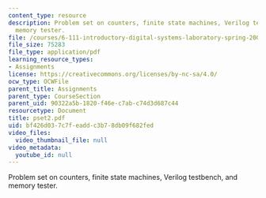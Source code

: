 ```yaml
---
content_type: resource
description: Problem set on counters, finite state machines, Verilog testbench, and
  memory tester.
file: /courses/6-111-introductory-digital-systems-laboratory-spring-2006/bf426d037c7feaddc3b78db09f682fed_pset2.pdf
file_size: 75283
file_type: application/pdf
learning_resource_types:
- Assignments
license: https://creativecommons.org/licenses/by-nc-sa/4.0/
ocw_type: OCWFile
parent_title: Assignments
parent_type: CourseSection
parent_uid: 90322a5b-1820-f46e-c7ab-c74d3d687c44
resourcetype: Document
title: pset2.pdf
uid: bf426d03-7c7f-eadd-c3b7-8db09f682fed
video_files:
  video_thumbnail_file: null
video_metadata:
  youtube_id: null
---
```

Problem set on counters, finite state machines, Verilog testbench, and memory tester.